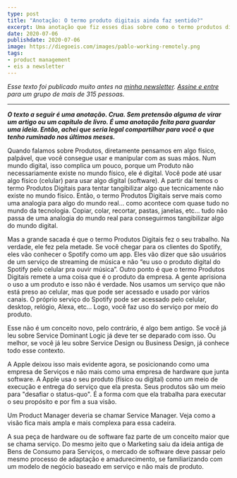 ```yaml
---
type: post
title: "Anotação: O termo produto digitais ainda faz sentido?"
excerpt: Uma anotação que fiz esses dias sobre como o termo produtos digitais não reflete o que estamos vivendo
date: 2020-07-06
publishdate: 2020-07-06
image: https://diegoeis.com/images/pablo-working-remotely.png
tags:
- product management
- eis a newsletter
---
```


_Esse texto foi publicado muito antes na [minha newsletter](https://diegoeis.substack.com/about). [Assine e entre](https://diegoeis.substack.com/) para um grupo de mais de 315 pessoas._

---

_**O texto a seguir é uma anotação. Crua. Sem pretensão alguma de virar um artigo ou um capítulo de livro. É uma anotação feita para guardar uma ideia. Então, achei que seria legal compartilhar para você o que tenho ruminado nos últimos meses.**_

Quando falamos sobre Produtos, diretamente pensamos em algo físico, palpável, que você consegue usar e manipular com as suas mãos. Num mundo digital, isso complica um pouco, porque um Produto não necessariamente existe no mundo físico, ele é digital. Você pode até usar algo físico (celular) para usar algo digital (software). A partir daí temos o termo Produtos Digitais para tentar tangibilizar algo que tecnicamente não existe no mundo físico. Então, o termo Produtos Digitais serve mais como uma analogia para algo do mundo real... como acontece com quase tudo no mundo da tecnologia. Copiar, colar, recortar, pastas, janelas, etc... tudo não passa de uma analogia do mundo real para conseguirmos tangibilizar algo do mundo digital.

Mas a grande sacada é que o termo Produtos Digitais fez o seu trabalho. Na verdade, ele fez pela metade. Se você chegar para os clientes do Spotify, eles vão conhecer o Spotify como um app. Eles vão dizer que são usuários de um serviço de streaming de música e não “eu uso o produto digital do Spotify pelo celular pra ouvir música”. Outro ponto é que o termo Produtos Digitais remete a uma coisa que é o produto da empresa. A gente aprisiona o uso a um produto e isso não é verdade. Nos usamos um serviço que não está preso ao celular, mas que pode ser acessado e usado por vários canais. O próprio serviço do Spotify pode ser acessado pelo celular, desktop, relógio, Alexa, etc... Logo, você faz uso do serviço por meio do produto.

Esse não é um conceito novo, pelo contrário, é algo bem antigo. Se você já leu sobre Service Dominant Logic já deve ter se deparado com isso. Ou melhor, se você já leu sobre Service Design ou Business Design, já conhece todo esse contexto.

A Apple deixou isso mais evidente agora, se posicionando como uma empresa de Serviços e não mais como uma empresa de hardware que junta software. A Apple usa o seu produto (físico ou digital) como um meio de execução e entrega do serviço que ela presta. Seus produtos são um meio para "desafiar o status-quo". É a forma com que ela trabalha para executar o seu propósito e por fim a sua visão.

Um Product Manager deveria se chamar Service Manager. Veja como a visão fica mais ampla e mais complexa para essa cadeira.

A sua peça de hardware ou de software faz parte de um conceito maior que se chama serviço. Do mesmo jeito que o Marketing saiu da ideia antiga de Bens de Consumo para Serviços, o mercado de software deve passar pelo mesmo processo de adaptação e amadurecimento, se familiarizando com um modelo de negócio baseado em serviço e não mais de produto.


